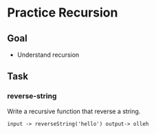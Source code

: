 # Practice Recursion

## Goal

- Understand recursion

## Task

### reverse-string

Write a recursive function that reverse a string.

```
input -> reverseString('hello') output-> olleh
```
